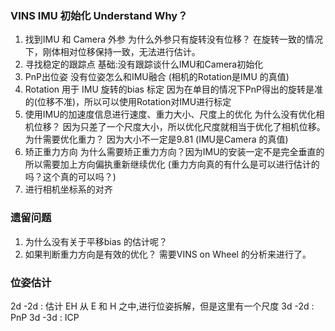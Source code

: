 <!--
 * @Author: Liu Weilong
 * @Date: 2021-03-22 19:54:22
 * @LastEditors: Liu Weilong
 * @LastEditTime: 2021-03-22 21:57:35
 * @Description: 
-->
### VINS IMU 初始化 Understand Why？
1. 找到IMU 和 Camera 外参 
   为什么外参只有旋转没有位移？
   在旋转一致的情况下，刚体相对位移保持一致，无法进行估计。
2. 寻找稳定的跟踪点  基础:没有跟踪谈什么IMU和Camera初始化
3. PnP出位姿 没有位姿怎么和IMU融合 (相机的Rotation是IMU 的真值)
4. Rotation 用于 IMU 旋转的bias 标定 因为在单目的情况下PnP得出的旋转是准的(位移不准)，所以可以使用Rotation对IMU进行标定
5. 使用IMU的加速度信息进行速度、重力大小、尺度上的优化
   为什么没有优化相机位移？ 因为只差了一个尺度大小，所以优化尺度就相当于优化了相机位移。
   为什需要优化重力？
   因为大小不一定是9.81
   (IMU是Camera 的真值)
6. 矫正重力方向
   为什么需要矫正重力方向？因为IMU的安装一定不是完全垂直的
   所以需要加上方向偏执重新继续优化
   (重力方向真的有什么是可以进行估计的吗？这个真的可以吗？)
7. 进行相机坐标系的对齐

### 遗留问题
1. 为什么没有关于平移bias 的估计呢？
2. 如果判断重力方向是有效的优化？
需要VINS on Wheel 的分析来进行了。

### 位姿估计
2d -2d : 估计 EH 从 E 和 H 之中,进行位姿拆解，但是这里有一个尺度
3d -2d : PnP
3d -3d : ICP





